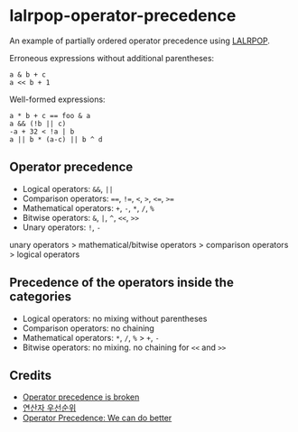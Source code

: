 # lalrpop-operator-precedence

An example of partially ordered operator precedence using [LALRPOP](https://github.com/lalrpop/lalrpop).

Erroneous expressions without additional parentheses:
```
a & b + c
a << b + 1
```

Well-formed expressions:
```
a * b + c == foo & a
a && (!b || c)
-a + 32 < !a | b
a || b * (a-c) || b ^ d
```

## Operator precedence

- Logical operators: `&&`, `||`
- Comparison operators: `==`, `!=`, `<`, `>`, `<=`, `>=`
- Mathematical operators: `+`, `-`, `*`, `/`, `%`
- Bitwise operators: `&`, `|`, `^`, `<<`, `>>`
- Unary operators: `!`, `-`

unary operators > mathematical/bitwise operators > comparison operators > logical operators

## Precedence of the operators inside the categories

- Logical operators: no mixing without parentheses
- Comparison operators: no chaining
- Mathematical operators: `*`, `/`, `%` > `+`, `-`
- Bitwise operators: no mixing. no chaining for `<<` and `>>`

## Credits

- [Operator precedence is broken](https://www.foonathan.net/2017/07/operator-precedence/)
- [연산자 우선순위](https://hut.mearie.org/operator-precedence/)
- [Operator Precedence: We can do better](https://blog.adamant-lang.org/2019/operator-precedence/)
